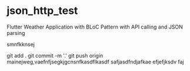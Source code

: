# json_http_test
 Flutter Weather Application with BLoC Pattern with API calling and JSON parsing












smnfkknsej


git add .
git commit -m '.'
git push origin mainejweg,vaefnfjsegkjgcnsnfkasdflkasdf
safjasdfndjafkae
efjefjksdv faj